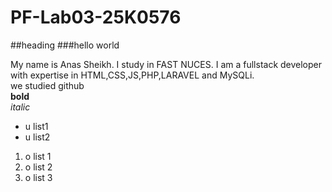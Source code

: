 # PF-Lab03-25K0576
##heading
###hello world




My name is Anas Sheikh. I study in FAST NUCES. I am a fullstack developer with expertise in HTML,CSS,JS,PHP,LARAVEL and MySQLi.
<br/>
we studied github
<br/>
**bold**
<br/>
_italic_
<br/>
 - u list1
 - u list2
   <br/>
1. o list 1
2. o list 2
3. o list 3
